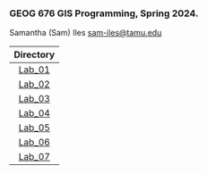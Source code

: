 ### GEOG 676 GIS Programming, Spring 2024. 
Samantha (Sam) Iles
sam-iles@tamu.edu

|Directory|
|:------:|
|[Lab_01](https://github.com/sam-iles-tamu/GEOG_676_iles/Lab_01/README.md)|
|[Lab_02](https://github.com/sam-iles-tamu/GEOG_676_iles/Lab_02/README.md)|
|[Lab_03](https://github.com/sam-iles-tamu/GEOG_676_iles/Lab_03/README.md)|
|[Lab_04](https://github.com/sam-iles-tamu/GEOG_676_iles/Lab_04/README.md)|
|[Lab_05](https://github.com/sam-iles-tamu/GEOG_676_iles/Lab_05/README.md)|
|[Lab_06](https://github.com/sam-iles-tamu/GEOG_676_iles/Lab_06/README.md)|
|[Lab_07](https://github.com/sam-iles-tamu/GEOG_676_iles/Lab_07/README.md)|
